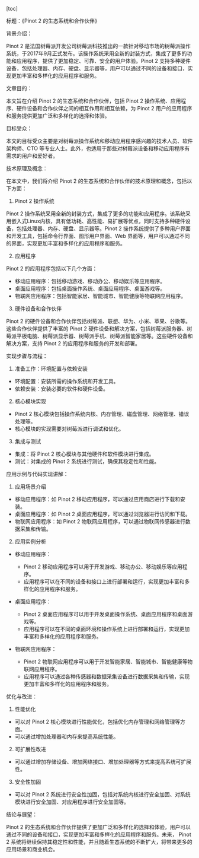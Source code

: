 
[toc]                    
                
                
标题：《Pinot 2 的生态系统和合作伙伴》

背景介绍：

Pinot 2 是法国树莓派开发公司树莓派科技推出的一款针对移动市场的树莓派操作系统，于2017年9月正式发布。该操作系统采用全新的封装方式，集成了更多的功能和应用程序，提供了更加稳定、可靠、安全的用户体验。Pinot 2 支持多种硬件设备，包括处理器、内存、硬盘、显示器等，用户可以通过不同的设备和接口，实现更加丰富和多样化的应用程序和服务。

文章目的：

本文旨在介绍 Pinot 2 的生态系统和合作伙伴，包括 Pinot 2 操作系统、应用程序、硬件设备和合作伙伴之间的相互作用和相互依赖，为 Pinot 2 用户的应用程序和服务提供更加广泛和多样化的选择和体验。

目标受众：

本文的目标受众主要是对树莓派操作系统和移动应用程序感兴趣的技术人员、软件架构师、CTO 等专业人士。此外，也适用于那些对树莓派设备和移动应用程序有需求的用户和爱好者。

技术原理及概念：

在本文中，我们将介绍 Pinot 2 的生态系统和合作伙伴的技术原理和概念，包括以下方面：

1. Pinot 2 操作系统

Pinot 2 操作系统采用全新的封装方式，集成了更多的功能和应用程序。该系统采用嵌入式Linux内核，具有低功耗、高性能、易扩展等优点，同时支持多种硬件设备，包括处理器、内存、硬盘、显示器等。Pinot 2 操作系统提供了多种用户界面和开发工具，包括命令行界面、图形用户界面、Web 界面等，用户可以通过不同的界面，实现更加丰富和多样化的应用程序和服务。

2. 应用程序

Pinot 2 的应用程序包括以下几个方面：

- 移动应用程序：包括移动游戏、移动办公、移动娱乐等应用程序。
- 桌面应用程序：包括桌面操作系统、桌面应用程序、桌面游戏等。
- 物联网应用程序：包括智能家居、智能城市、智能健康等物联网应用程序。

3. 硬件设备和合作伙伴

Pinot 2 的硬件设备和合作伙伴包括树莓派、联想、华为、小米、苹果、谷歌等。这些合作伙伴提供了丰富的 Pinot 2 硬件设备和解决方案，包括树莓派服务器、树莓派平板电脑、树莓派显示器、树莓派手机、树莓派智能家居等。这些硬件设备和解决方案，支持 Pinot 2 的应用程序和服务的开发和部署。

实现步骤与流程：

1. 准备工作：环境配置与依赖安装

- 环境配置：安装所需的操作系统和开发工具。
- 依赖安装：安装必要的软件和硬件设备。

2. 核心模块实现

- Pinot 2 核心模块包括操作系统内核、内存管理、磁盘管理、网络管理、错误处理等。
- 核心模块的实现需要对树莓派进行调试和优化。

3. 集成与测试

- 集成：将 Pinot 2 核心模块与其他硬件和软件模块进行集成。
- 测试：对集成的 Pinot 2 系统进行测试，确保其稳定性和性能。

应用示例与代码实现讲解：

1. 应用场景介绍

- 移动应用程序：如 Pinot 2 移动应用程序，可以通过应用商店进行下载和安装。
- 桌面应用程序：如 Pinot 2 桌面应用程序，可以通过浏览器进行访问和下载。
- 物联网应用程序：如 Pinot 2 物联网应用程序，可以通过物联网传感器进行数据采集和传输。

2. 应用实例分析

- 移动应用程序：
   - Pinot 2 移动应用程序可以用于开发游戏、移动办公、移动娱乐等应用程序。
   - 应用程序可以在不同的设备和接口上进行部署和运行，实现更加丰富和多样化的应用程序和服务。

- 桌面应用程序：
   - Pinot 2 桌面应用程序可以用于开发桌面操作系统、桌面应用程序和桌面游戏等。
   - 应用程序可以在不同的桌面环境和操作系统上进行部署和运行，实现更加丰富和多样化的应用程序和服务。

- 物联网应用程序：
   - Pinot 2 物联网应用程序可以用于开发智能家居、智能城市、智能健康等物联网应用程序。
   - 应用程序可以通过各种传感器和数据采集设备进行数据采集和传输，实现更加丰富和多样化的应用程序和服务。

优化与改进：

1. 性能优化

- 可以对 Pinot 2 核心模块进行性能优化，包括优化内存管理和网络管理等方面。
- 可以通过增加处理器和内存来提高系统性能。

2. 可扩展性改进

- 可以通过增加存储设备、增加网络接口、增加处理器等方式来提高系统可扩展性。

3. 安全性加固

- 可以对 Pinot 2 系统进行安全性加固，包括对系统内核进行安全加固、对系统模块进行安全加固、对应用程序进行安全加固等。

结论与展望：

Pinot 2 的生态系统和合作伙伴提供了更加广泛和多样化的选择和体验，用户可以通过不同的设备和接口，实现更加丰富和多样化的应用程序和服务。未来， Pinot 2 系统将继续保持其稳定性和性能，并且随着生态系统的不断扩大，将带来更多的应用场景和商业机会。

